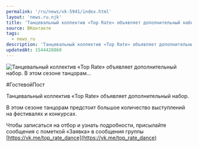 ```yaml
---
permalink: '/ru/news/vk-5941/index.html'
layout: 'news.ru.njk'
title: 'Танцевальный коллектив «Top Rate» объявляет дополнительный набор. В этом сезоне танцорам'
source: ВКонтакте
tags:
  - news_ru
description: 'Танцевальный коллектив «Top Rate» объявляет дополнительный набор. В этом сезоне танцорам…'
updatedAt: 1544428860
---
```

![Танцевальный коллектив «Top Rate» объявляет дополнительный набор. В этом сезоне танцорам…](https://sun9-45.userapi.com/impf/c846018/v846018693/14aa12/9D_mXJcFGpc.jpg?size=900x600&quality=96&proxy=1&sign=fba3033e31370095aa206e99ab02d492&c_uniq_tag=fxCX0W0j2zYyDWnFTw60cviUjhmBvG9ksb4wrgPHJY8&type=album)

#ГостевойПост

Танцевальный коллектив «Top Rate» объявляет дополнительный набор.

В этом сезоне танцорам предстоит большое количество выступлений на фестивалях и конкурсах.

Чтобы записаться на отбор и узнать подробности, присылайте сообщения с пометкой «Заявка» в сообщения группы [https://vk.me/top_rate_dance](https://vk.me/top_rate_dance)
